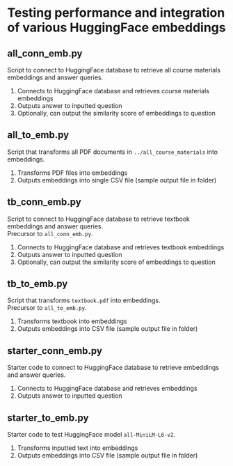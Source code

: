 # Testing performance and integration of various HuggingFace embeddings 

## all_conn_emb.py
Script to connect to HuggingFace database to retrieve all course materials embeddings and answer queries.
1. Connects to HuggingFace database and retrieves course materials embeddings
2. Outputs answer to inputted question
3. Optionally, can output the similarity score of embeddings to question


## all_to_emb.py
Script that transforms all PDF documents in `../all_course_materials` into embeddings. 
1. Transforms PDF files into embeddings
2. Outputs embeddings into single CSV file (sample output file in folder)


## tb_conn_emb.py
Script to connect to HuggingFace database to retrieve textbook embeddings and answer queries. <br>
Precursor to `all_conn_emb.py`.
1. Connects to HuggingFace database and retrieves textbook embeddings
2. Outputs answer to inputted question
3. Optionally, can output the similarity score of embeddings to question


## tb_to_emb.py
Script that transforms `textbook.pdf` into embeddings. <br>
Precursor to `all_to_emb.py`.
1. Transforms textbook into embeddings
2. Outputs embeddings into CSV file (sample output file in folder)


## starter_conn_emb.py
Starter code to connect to HuggingFace database to retrieve embeddings and answer queries.
1. Connects to HuggingFace database and retrieves embeddings
2. Outputs answer to inputted question


## starter_to_emb.py
Starter code to test HuggingFace model `all-MiniLM-L6-v2`.
1. Transforms inputted text into embeddings
2. Outputs embeddings into CSV file (sample output file in folder)
